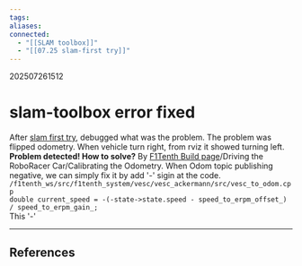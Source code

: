 ```yaml
---
tags: 
aliases: 
connected:
  - "[[SLAM toolbox]]"
  - "[[07.25 slam-first try]]"
---
```

202507261512
# slam-toolbox error fixed
After [slam first try](07.25%20slam-first%20try.md), debugged what was the problem.
The problem was flipped odometry. When vehicle turn right, from rviz it showed turning left.
**Problem detected! How to solve?** 
By [F1Tenth Build page](https://roboracer.ai/build)/Driving the RoboRacer Car/Calibrating the Odometry. When Odom topic publishing negative, we can simply fix it by add '-' sigin at the code. 
`/f1tenth_ws/src/f1tenth_system/vesc/vesc_ackermann/src/vesc_to_odom.cpp`   
`double current_speed = -(-state->state.speed - speed_to_erpm_offset_) / speed_to_erpm_gain_;`  
This '-' 

---
## References